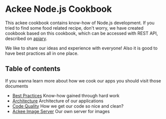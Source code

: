 # Ackee Node.js Cookbook

This ackee cookbook contains know-how of Node.js development. If you tried to find some food related recipe, don't worry, we have created cookbook based on this cookbook, which can be accessed with REST API, described on [apiary][1].

We like to share our ideas and experience with everyone! Also it is good to have best practices all in one place.

## Table of contents

If you wanna learn more about how we cook our apps you should visit those documents 
- [Best Practices][2] Know-how gained through hard work
- [Architecture][3] Architecture of our applications
- [Code Quality][4] How we get our code so nice and clean?
- [Ackee Image Server][5] Our own server for images

[1]:	http://docs.cookbook3.apiary.io/#
[2]:	https://github.com/libor-vilimek/cookbook/blob/master/Best%20Practices.md
[3]:	https://github.com/libor-vilimek/cookbook/blob/master/Architecture.md
[4]:	https://github.com/libor-vilimek/cookbook/blob/master/Code%20Quality.md
[5]:	https://github.com/libor-vilimek/cookbook/blob/master/Ackee%20Image%20Server.md
